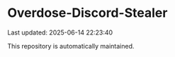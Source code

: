 # Overdose-Discord-Stealer

Last updated: 2025-06-14 22:23:40

This repository is automatically maintained.
